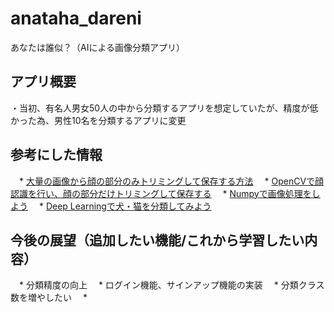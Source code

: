 # anataha_dareni
あなたは誰似？（AIによる画像分類アプリ）

## アプリ概要
・当初、有名人男女50人の中から分類するアプリを想定していたが、精度が低かった為、男性10名を分類するアプリに変更

## 参考にした情報
　* [大量の画像から顔の部分のみトリミングして保存する方法](https://ai-coordinator.jp/opencv_face)
　* [OpenCVで顔認識を行い、顔の部分だけトリミングして保存する](https://famirror.hateblo.jp/entry/2015/12/19/180000)
　* [Numpyで画像処理をしよう](https://www.sw-mono.blog/entry/2020/05/22/100223)
　* [Deep Learningで犬・猫を分類してみよう](https://aiacademy.jp/texts/show/?id=164)

## 今後の展望（追加したい機能/これから学習したい内容）
　* 分類精度の向上
　* ログイン機能、サインアップ機能の実装
　* 分類クラス数を増やしたい
　* 
